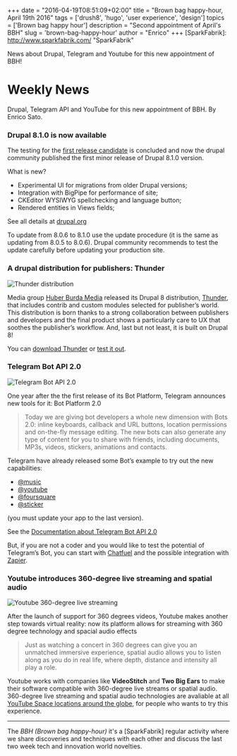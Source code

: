 +++
date        = "2016-04-19T08:51:09+02:00"
title       = "Brown bag happy-hour, April 19th 2016"
tags        = ['drush8', 'hugo', 'user experience', 'design']
topics      = ['Brown bag happy hour']
description = "Second appointment of April's BBH"
slug        = 'brown-bag-happy-hour'
author      = "Enrico"
+++
[SparkFabrik]: http://www.sparkfabrik.com/  "SparkFabrik"

News about Drupal, Telegram and Youtube for this new appointment of BBH!

<!--more-->

# Weekly News

Drupal, Telegram API and YouTube for this new appointment of BBH. By Enrico Sato.

### Drupal 8.1.0 is now available

The testing for the [first release candidate](https://www.drupal.org/drupal-8.1.0-rc1) is concluded and now the drupal community published the first minor release of Drupal 8.1.0 version.

What is new?

*   Experimental UI for migrations from older Drupal versions;
*   Integration with BigPipe for performance of site;
*   CKEditor WYSIWYG spellchecking and language button;
*   Rendered entities in Views fields;

See all details at [drupal.org](https://www.drupal.org/blog/drupal-8-1-0)

To update from 8.0.6 to 8.1.0 use the update procedure (it is the same as updating from 8.0.5 to 8.0.6). Drupal community recommends to test the update carefully before updating your production site.

### A drupal distribution for publishers: Thunder

![Thunder distribution](/posts/2016_thunder.jpg)

Media group [Huber Burda Media](http://www.hubert-burda-media.com/) released its Drupal 8 distribution, [Thunder](http://www.thunder.org/), that includes contrib and custom modules selected for publisher’s world. This distribution is born thanks to a strong collaboration between publishers and developers and the final product shows a particularly care to UX that soothes the publisher’s workflow.
And, last but not least, it is built on Drupal 8!

You can [download Thunder](https://www.drupal.org/project/thunder) or [test it out](https://simplytest.me/project/thunder).

### Telegram Bot API 2.0

![Telegram Bot API 2.0](/posts/2016_telegram.jpg)

One year after the the first release of its Bot Platform, Telegram announces new tools for it: Bot Platform 2.0

> Today we are giving bot developers a whole new dimension with Bots 2.0: inline keyboards, callback and URL buttons, location permissions and on-the-fly message editing. The new bots can also generate any type of content for you to share with friends, including documents, MP3s, videos, stickers, animations and contacts.

Telegram have already released some Bot’s example to try out the new capabilities:

* [@music](https://telegram.me/music)
* [@youtube](https://telegram.me/youtube)
* [@foursquare](https://telegram.me/foursquare)
* [@sticker](https://telegram.me/sticker)

(you must update your app to the last version).

See the [Documentation about Telegram Bot API 2.0](https://core.telegram.org/bots/2-0-intro)

But, if you are not a coder and you would like to test the potential of Telegram’s Bot, you can start with [Chatfuel](http://chatfuel.com) and the possible integration with [Zapier]( https://zapier.com/zapbook/chatfuel).

### Youtube introduces 360-degree live streaming and spatial audio

![Youtube 360-degree live streaming](https://lh3.googleusercontent.com/DvouWzN1dRdQtjATPUAXVkH2zcxEQpPdKlnvsY7i6aTxIl8NbcpUAJncUukeTb4igklbRWrleCFksDDVojv1GN6AiZk4v_2opy8cGX-C7hO2c0dgTx52gUQBJ_hc_5GBEMKAbkpb)

After the launch of support for 360 degrees videos, Youtube makes another step towards virtual reality: now its platform allows for streaming with 360 degree technology and spacial audio effects

> Just as watching a concert in 360 degrees can give you an unmatched immersive experience, spatial audio allows you to listen along as you do in real life, where depth, distance and intensity all play a role.

Youtube works with companies like **VideoStitch** and **Two Big Ears** to make their software compatible with 360-degree live streams or spatial audio. 360-degree live streaming and spatial audio technologies are avaliable at all [YouTube Space locations around the globe](https://www.youtube.com/yt/space/), for people who wants to try this experience.

***
The *BBH (Brown bag happy-hour)* it's a [SparkFabrik] regular activity where we share discoveries and techniques with each other and discuss the last two week tech and innovation world novelties.
